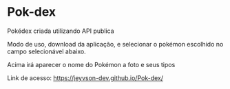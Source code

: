 # Pok-dex

Pokédex criada utilizando API publica

Modo de uso, download da aplicação, e selecionar o pokémon escolhido no campo selecionável abaixo.

Acima irá aparecer o nome do Pokémon a foto e seus tipos

Link de acesso: https://jeyvson-dev.github.io/Pok-dex/

